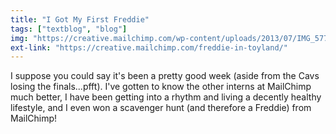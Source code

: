 ```yaml
---
title: "I Got My First Freddie"
tags: ["textblog", "blog"]
img: "https://creative.mailchimp.com/wp-content/uploads/2013/07/IMG_5775B.jpg"
ext-link: "https://creative.mailchimp.com/freddie-in-toyland/"
---
```


I suppose you could say it's been a pretty good week (aside from the Cavs losing the finals...pfft). I've gotten to know the other interns at MailChimp much better, I have been getting into a rhythm and living a decently healthy lifestyle, and I even won a scavenger hunt (and therefore a Freddie) from MailChimp!
